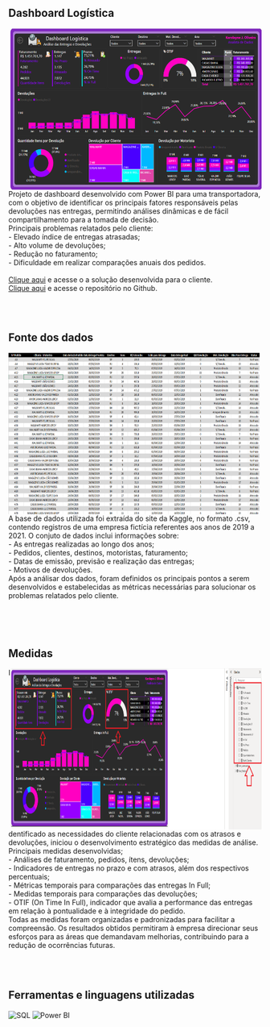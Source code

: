 ## Dashboard Logística
<img align="right" width="500" height="320" src="https://github.com/KarolayneJOliveira/Portfolio_Logistica/blob/main/Design/Dashboard%20logistica.png?raw=true">
Projeto de dashboard desenvolvido com Power BI para uma transportadora, com o objetivo de identificar os principais fatores responsáveis pelas devoluções nas entregas, permitindo análises dinâmicas e de fácil compartilhamento para a tomada de decisão.<br>
Principais problemas relatados pelo cliente:<br>
- Elevado índice de entregas atrasadas;<br>
- Alto volume de devoluções;<br>
- Redução no faturamento;<br>
- Dificuldade em realizar comparações anuais dos pedidos.<br>
<br>
<a href="https://app.powerbi.com/reportEmbed?reportId=54c32b51-768e-4d10-afe1-ba36628d584d&autoAuth=true&ctid=9eb08943-dd35-493d-9e7a-37d444bb40eb">Clique aqui</a> e acesse o a solução desenvolvida para o cliente.
<br>
<a href="https://github.com/KarolayneJOliveira/Portfolio_Logistica" target="_blank">Clique aqui</a> e acesse o repositório no Github.

<br><br>

## Fonte dos dados 
<img align="left" width="500" height="320" src="https://github.com/KarolayneJOliveira/Portfolio_Logistica/blob/main/Design/Base%20de%20dados%20Excel.png?raw=true">
A base de dados utilizada foi extraída do site da Kaggle, no formato .csv, contendo registros de uma empresa fictícia referentes aos anos de 2019 a 2021. O conjuto de dados inclui informações sobre:<br>
- As entregas realizadas ao longo dos anos;<br>
- Pedidos, clientes, destinos, motoristas, faturamento;<br>
- Datas de emissão, previsão e realização das entregas;<br>
- Motivos de devoluções.<br>
Após  a análisar dos dados, foram definidos os principais pontos a serem desenvolvidos e estabelecidas as métricas necessárias para solucionar os problemas relatados pelo cliente. 

<br><br><br>

## Medidas
<img align="right" width="500" height="320" src="https://github.com/KarolayneJOliveira/Portfolio_Logistica/blob/main/Design/Medidas.png?raw=true">
Identificado as necessidades do cliente relacionadas com os atrasos e devoluções, iniciou o desenvolvimento estratégico das medidas de análise.<br>
Principais medidas desenvolvidas;<br>
 - Análises de faturamento, pedidos, ítens, devoluções;<br>
 - Indicadores de entregas no prazo e com atrasos, além dos respectivos percentuais;<br>
 - Métricas temporais para comparações das entregas In Full;<br>
 - Medidas temporais para comparações das devoluções;<br>
 - OTIF (On Time In Full), indicador que avalia a performance das entregas em relação à pontualidade e à integridade do pedido.<br>
Todas as medidas foram organizadas e padronizadas para facilitar a compreensão. Os resultados obtidos permitiram à empresa direcionar seus esforços para as áreas que demandavam melhorias, contribuindo para a redução de ocorrências futuras.

<br><br>

## Ferramentas e linguagens utilizadas
<div style="display: inline_block">
    <img align="center" alt="SQL" height="40" width="40" src="https://github.com/KarolayneJOliveira/Portfolio/blob/main/linguagens/sql.png?raw=true">
    <img align="center" alt="Power BI" height="40" width="40" src="https://github.com/KarolayneJOliveira/Portfolio/blob/main/linguagens/power%20bi.png?raw=true">
